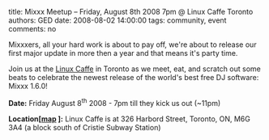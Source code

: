 title: Mixxx Meetup – Friday, August 8th 2008 7pm @ Linux Caffe Toronto
authors: GED
date: 2008-08-02 14:00:00
tags: community, event
comments: no

Mixxxers, all your hard work is about to pay off, we're about to release our first major update in more then a year and that means it's party time.<br />
<p>Join us at the <a href="http://linuxcaffe.ca/">Linux Caffe</a>
 in Toronto as we meet, eat, and scratch out some beats to celebrate the newest release of the world's best free DJ software: Mixxx 1.6.0!<br />
</p>
<p><b>Date:</b>
 Friday August 8<sup>th</sup>
 2008 - 7pm till they kick us out (~11pm)<br />
</p>
<p><b>Location[<a href="http://maps.google.com/maps?q=linuxcaffe+toronto&amp;ll=43.660153,-79.417023&amp;spn=0.014158,0.029028&amp;num=5&amp;start=0&amp;hl=en">map</a>
]:</b>
 Linux Caffe is at 326 Harbord Street, Toronto, ON, M6G 3A4 (a block south of Cristie Subway Station)</p>
